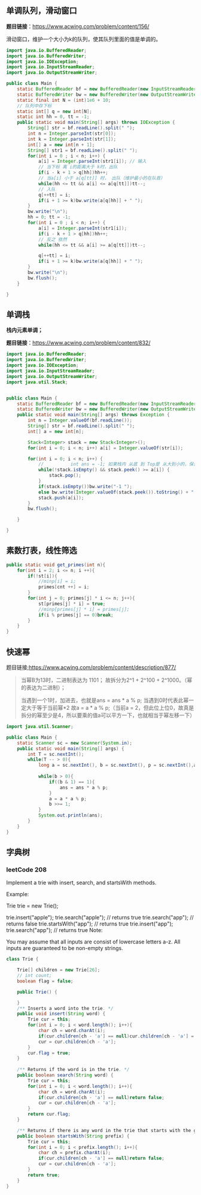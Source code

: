 ## 单调队列，滑动窗口

**题目链接**：https://www.acwing.com/problem/content/156/

滑动窗口，维护一个大小为k的队列，使其队列里面的值是单调的。

```java
import java.io.BufferedReader;
import java.io.BufferedWriter;
import java.io.IOException;
import java.io.InputStreamReader;
import java.io.OutputStreamWriter;

public class Main {
    static BufferedReader bf = new BufferedReader(new InputStreamReader(System.in));
    static BufferedWriter bw = new BufferedWriter(new OutputStreamWriter(System.out));
    static final int N = (int)1e6 + 10;
    // 队列中存下标
    static int[] q = new int[N];
    static int hh = 0, tt = -1;
    public static void main(String[] args) throws IOException {
        String[] str = bf.readLine().split(" ");
        int n = Integer.parseInt(str[0]);
        int k = Integer.parseInt(str[1]);
        int[] a = new int[n + 1];
        String[] str1 = bf.readLine().split(" ");
        for(int i = 0 ; i < n; i++) {
            a[i] = Integer.parseInt(str1[i]); // 输入
            // 当下标 离 i的距离大于 k时，出队
            if(i - k + 1 > q[hh])hh++;
            // 当a[i] 小于 a[q[tt]] 时， 出队（维护最小的在队首）
            while(hh <= tt && a[i] <= a[q[tt]])tt--;
            // 入队
            q[++tt] = i;
            if(i + 1 >= k)bw.write(a[q[hh]] + " ");
        }
        bw.write("\n");
        hh = 0; tt = -1;
        for(int i = 0 ; i < n; i++) {
            a[i] = Integer.parseInt(str1[i]);
            if(i - k + 1 > q[hh])hh++;
            // 反之 依然
            while(hh <= tt && a[i] >= a[q[tt]])tt--;

            q[++tt] = i;
            if(i + 1 >= k)bw.write(a[q[hh]] + " ");
        }
        bw.write("\n");
        bw.flush();
    }

}
```

## 单调栈

**栈内元素单调；**

**题目链接**：https://www.acwing.com/problem/content/832/

```java
import java.io.BufferedReader;
import java.io.BufferedWriter;
import java.io.IOException;
import java.io.InputStreamReader;
import java.io.OutputStreamWriter;
import java.util.Stack;


public class Main {
    static BufferedReader bf = new BufferedReader(new InputStreamReader(System.in));
    static BufferedWriter bw = new BufferedWriter(new OutputStreamWriter(System.out));
    public static void main(String[] args) throws Exception {
        int n = Integer.valueOf(bf.readLine());
        String[] str = bf.readLine().split(" ");
        int[] a = new int[n];

        Stack<Integer> stack = new Stack<Integer>();
        for(int i = 0; i < n; i++) a[i] = Integer.valueOf(str[i]);

        for(int i = 0; i < n; i++) {
            //			int ans = -1; 如果栈内 从底 到 Top是 从大到小的，保证每次peek都是最大的
            while(!stack.isEmpty() && stack.peek() >= a[i]) {
                stack.pop();
            }
            if(stack.isEmpty())bw.write("-1 ");
            else bw.write(Integer.valueOf(stack.peek()).toString() + " ");
            stack.push(a[i]);
        }
        bw.flush();

    }

}
```

## 素数打表，线性筛选

```java
public static void get_primes(int n){
    for(int i = 2; i <= n; i ++){
        if(!st[i]){
            //minp[i] = i;
            primes[cnt ++] = i;
        }
        for(int j = 0; primes[j] * i <= n; j++){
            st[primes[j] * i] = true;
            //minp[primes[j] * i] = primes[j];
            if(i % primes[j] == 0)break;
        }
    }
}
```

## 快速幂

题目链接;https://www.acwing.com/problem/content/description/877/

>当幂B为13时，二进制表达为 1101； 故拆分为2^1 + 2^100 + 2^1000。（幂的表达为二进制）；
>
>当遇到一个1时，加进去，也就是ans = ans * a % p; 当遇到0时代表此幂一定大于等于当前幂*2 故a = a * a % p;（当前a = 2，但此位上位0，故真是拆分的幂至少是4，所以要乘的值a可以平方一下，也就相当于幂左移一下）

```java
import java.util.Scanner;

public class Main {
    static Scanner sc = new Scanner(System.in);
    public static void main(String[] args) {
        int T = sc.nextInt();
        while(T -- > 0){
            long a = sc.nextInt(), b = sc.nextInt(), p = sc.nextInt(),ans = 1;
            
            while(b > 0){
                if((b & 1) == 1){
                    ans = ans * a % p;
                }
                a = a * a % p;
                b >>= 1;
            }
            System.out.println(ans);
        }
    }
}
```

## 字典树
### leetCode 208

Implement a trie with insert, search, and startsWith methods.

Example:

Trie trie = new Trie();

trie.insert("apple");
trie.search("apple");   // returns true
trie.search("app");     // returns false
trie.startsWith("app"); // returns true
trie.insert("app");   
trie.search("app");     // returns true
Note:

You may assume that all inputs are consist of lowercase letters a-z.
All inputs are guaranteed to be non-empty strings.


```java
class Trie {

    Trie[] children = new Trie[26];
    // int count;
    boolean flag = false;

    public Trie() {

    }
    /** Inserts a word into the trie. */
    public void insert(String word) {
        Trie cur = this;
        for(int i = 0; i < word.length(); i++){
            char ch = word.charAt(i);
            if(cur.children[ch - 'a'] == null)cur.children[ch - 'a'] = new Trie();
            cur = cur.children[ch - 'a'];
        }
        cur.flag = true;
    }
    
    /** Returns if the word is in the trie. */
    public boolean search(String word) {
        Trie cur = this;
        for(int i = 0; i < word.length(); i++){
            char ch = word.charAt(i);
            if(cur.children[ch - 'a'] == null)return false;
            cur = cur.children[ch - 'a'];
        }
        return cur.flag;
    }

    /** Returns if there is any word in the trie that starts with the given prefix. */
    public boolean startsWith(String prefix) {
        Trie cur = this;
        for(int i = 0; i < prefix.length(); i++){
            char ch = prefix.charAt(i);
            if(cur.children[ch - 'a'] == null)return false;
            cur = cur.children[ch - 'a'];
        }
        return true;
    }
}
```

